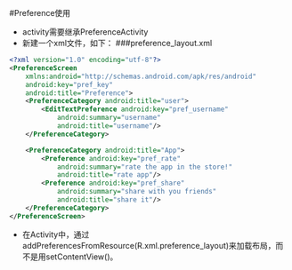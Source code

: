#Preference使用
- activity需要继承PreferenceActivity
- 新建一个xml文件，如下：
###preference_layout.xml
```xml
<?xml version="1.0" encoding="utf-8"?>
<PreferenceScreen
    xmlns:android="http://schemas.android.com/apk/res/android"
    android:key="pref_key"
    android:title="Preference">
    <PreferenceCategory android:title="user">
        <EditTextPreference android:key="pref_username"
            android:summary="username"
            android:title="username"/>
    </PreferenceCategory>

    <PreferenceCategory android:title="App">
        <Preference android:key="pref_rate"
            android:summary="rate the app in the store!"
            android:title="rate app"/>
        <Preference android:key="pref_share"
            android:summary="share with you friends"
            android:title="share it"/>
    </PreferenceCategory>
</PreferenceScreen>
```
- 在Activity中，通过addPreferencesFromResource(R.xml.preference_layout)来加载布局，而不是用setContentView()。


